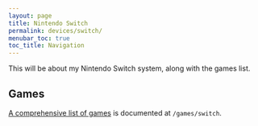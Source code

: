 ```yaml
---
layout: page
title: Nintendo Switch
permalink: devices/switch/
menubar_toc: true
toc_title: Navigation
---
```


This will be about my Nintendo Switch system, along with the games list.

## Games

[A comprehensive list of games](../../games/switch/) is documented at `/games/switch`.
